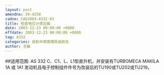 ```yaml
---
layout: post
amendno: 39-4258
cadno: CAD2003-A332-03
title: 检查电位计感应器
date: 2003-12-23 00:00:00 +0800
effdate: 2003-12-23 00:00:00 +0800
tag: A332
categories: 民航中南管理局适航处
author: 王敏
---
```


##适用范围:
AS 332 C、C1、L、L1型直升机，并安装有TURBOMECA MAKILA 1A 或 1A1 发动机且电子控制组件件号为改装后的TU190或TU202或TU219。

